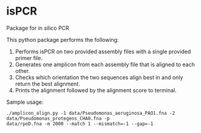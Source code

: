# isPCR
Package for in silico PCR


This python package performs the following: 

1. Performs isPCR on two provided assembly files with a single provided primer file.
2. Generates one amplicon from each assembly file that is aligned to each other.
3. Checks which orientation the two sequences align best in and only return the best 
     alignment.
4. Prints the alignment followed by the alignment score to terminal.


Sample usage: 

    ./amplicon_align.py -1 data/Pseudomonas_aeruginosa_PAO1.fna -2 data/Pseudomonas_protegens_CHA0.fna -p
    data/rpoD.fna -m 2000 --match 1 --mismatch=-1 --gap=-1
